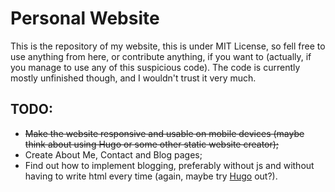 # Personal Website

This is the repository of my website, this is under MIT License, so fell free to use anything from here, or contribute anything, if you want to (actually, if you manage to use any of this suspicious code). The code is currently mostly unfinished though, and I wouldn't trust it very much.

## TODO:

- ~~Make the website responsive and usable on mobile devices (maybe think about using Hugo or some other static website creator);~~
- Create About Me, Contact and Blog pages;
- Find out how to implement blogging, preferably without js and without having to write html every time (again, maybe try [Hugo](https://gohugo.io/) out?).